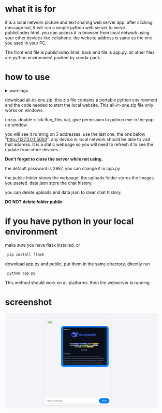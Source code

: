 # what it is for

it is a local network picture and text sharing web server app. after clicking message.bat, it will run a simple python web server to serve public\index.html. you can access it in browser from local network using your other devices like cellphone. the website address is same as the one you used in your PC.

The front end file is public\index.html. back end file is app.py. all other files are python environment packed by conda-pack.


# how to use

<details>

<summary>warnings</summary>

------

This web app actaully creates a server that listens for all online requests, not just those from the local network. However, during testing in various scenarios, I found that it could only be accessed from the local network. I suspect this is due to router settings. For now, this behavior meets my needs, so I haven’t investigated further.

That said, I’ve provided a solution if you need to address this. Check the app.py file, lines 15 to 30, where you can configure the app to allow access only from authorized IPs. While a simple password protection mechanism should suffice, please use it at your own risk. Additionally, don’t forget to stop the server when it’s not in use(simply close the cmd window).

------
</details>

download [all-in-one.zip](https://github.com/HaoleiH/AI-driven-projects/releases/download/v0.3/all-in-one.zip). this zip file contains a portable python environment and the code needed to start the local website. This all-in-one.zip file only works on windows.

unzip. double-click Run_This.bat, give permission to python.exe in the pop-up window.

you will see it running on 3 addresses. 
use the last one, the one below "http://127.0.0.1:5000".
any device in local network should be able to visit that address. It is a static webpage so you will need to refresh it to see the update from other devices.

**Don't forget to close the server while not using.**

the default password is 2887,
you can change it in app.py

the public folder stores the webpage.
the uploads folder stores the images you pasted.
data.json store the chat history.

you can delete uploads and data.json to clear chat history.

**DO NOT delete folder public.**


# if you have python in your local environment

make sure you have flask installed, or

```bash
 pip install flask
```

download app.py and public, put them in the same directory, directly run 

```bash
 python app.py
```

This method should work on all platforms.
then the webserver is running.



# screenshot

![screenshot](./Screenshot1.png)

